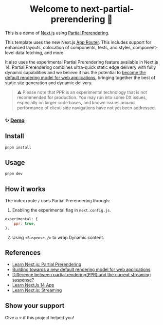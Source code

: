 <h1 align="center">Welcome to next-partial-prerendering 👋</h1>

This is a demo of [Next.js](https://nextjs.org) using [Partial Prerendering](https://nextjs.org/docs/app/api-reference/next-config-js/partial-prerendering).

This template uses the new Next.js [App Router](https://nextjs.org/docs/app). This includes support for enhanced layouts, colocation of components, tests, and styles, component-level data fetching, and more.

It also uses the experimental Partial Prerendering feature available in Next.js 14. Partial Prerendering combines ultra-quick static edge delivery with fully dynamic capabilities and we believe it has the potential to [become the default rendering model for web applications](https://vercel.com/blog/partial-prerendering-with-next-js-creating-a-new-default-rendering-model), bringing together the best of static site generation and dynamic delivery.

> ⚠️ Please note that PPR is an experimental technology that is not recommended for production. You may run into some DX issues, especially on larger code bases, and known issues around performance of client-side navigations have not yet been addressed.

### ✨ [Demo](https://partial-perrendering.productsway.com/)

## Install

```sh
pnpm install
```

## Usage

```sh
pnpm dev
```

## How it works

The index route `/` uses Partial Prerendering through:

1. Enabling the experimental flag in `next.config.js`.

```js
experimental: {
    ppr: true,
},
```

2. Using `<Suspense />` to wrap Dynamic content.

## References

- [Learn Next.js: Partial Prerendering](https://nextjs.org/learn/dashboard-app/partial-prerendering)
- [Building towards a new default rendering model for web applications](https://vercel.com/blog/partial-prerendering-with-next-js-creating-a-new-default-rendering-model)
- [Difference between partial rendering(PPR) and the current streaming suspense?](https://github.com/vercel/next.js/discussions/58322)
- [Learn NextJs 14 App](https://github.com/jellydn/learn-nextjs14-dashboard)
- [Learn Next.js: Streaming](https://nextjs.org/learn/dashboard-app/streaming)

## Show your support

Give a ⭐️ if this project helped you!

